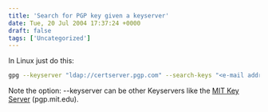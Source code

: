 ```yaml
---
title: 'Search for PGP key given a keyserver'
date: Tue, 20 Jul 2004 17:37:24 +0000
draft: false
tags: ['Uncategorized']
---
```


In Linux just do this:

```bash
gpg --keyserver "ldap://certserver.pgp.com" --search-keys "<e-mail address>"
```

Note the option: --keyserver can be other Keyservers like the [MIT Key Server](http://pgp.mit.edu/) (pgp.mit.edu).